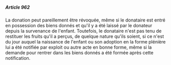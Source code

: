 ##### Article 962

La donation peut pareillement être révoquée, même si le donataire est entré en possession des biens donnés et qu'il y a été laissé par le donateur depuis la survenance de l'enfant. Toutefois, le donataire n'est pas tenu de restituer les fruits qu'il a perçus, de quelque nature qu'ils soient, si ce n'est du jour auquel la naissance de l'enfant ou son adoption en la forme plénière lui a été notifiée par exploit ou autre acte en bonne forme, même si la demande pour rentrer dans les biens donnés a été formée après cette notification.

